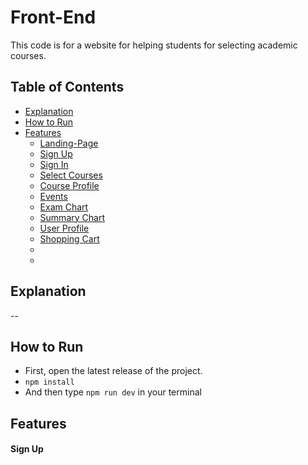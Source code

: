 # Front-End
This code is for a website for helping students for selecting academic courses.

## Table of Contents
- [Explanation](#explanation)
- [How to Run](#how-to-run)
- [Features](#features)
  - [Landing-Page](#landing-page)
  - [Sign Up](#sign-up)
  - [Sign In](#sign-in)
  - [Select Courses](#select-courses)
  - [Course Profile](#course-profile)
  - [Events](#events)
  - [Exam Chart](#exam-chart)
  - [Summary Chart](#summary-chart)
  - [User Profile](#)
  - [Shopping Cart](#)
  - [](#)
  - [](#)

## Explanation
--

## How to Run
- First, open the latest release of the project.
- `npm install`
- And then type `npm run dev` in your terminal

## Features

#### Sign Up

